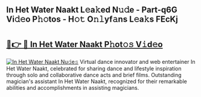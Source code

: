## In Het Water Naakt L𝚎a𝚔ed N𝚞𝚍e - Part-q6G Vi𝚍𝚎o P𝚑𝚘tos - H𝚘𝚝 O𝚗𝚕yf𝚊ns L𝚎a𝚔s FEcKj

# <h2><a href="http://kf7d2t.oniu.top/?m=In+Het+Water+Naakt">🔗👉 🔴 In Het Water Naakt P𝚑ot𝚘𝚜 V𝚒d𝚎o</a></h2>

[![In Het Water Naakt Nu𝚍e𝚜](https://i.imgur.com/0qMVB7G.gif)](http://kf7d2t.oniu.top/?m=In+Het+Water+Naakt)
Virtual dance innovator and web entertainer In Het Water Naakt, celebrated for sharing dance and lifestyle inspiration through solo and collaborative dance acts and brief films. Outstanding magician's assistant In Het Water Naakt, recognized for their remarkable abilities and accomplishments in assisting magicians.  
